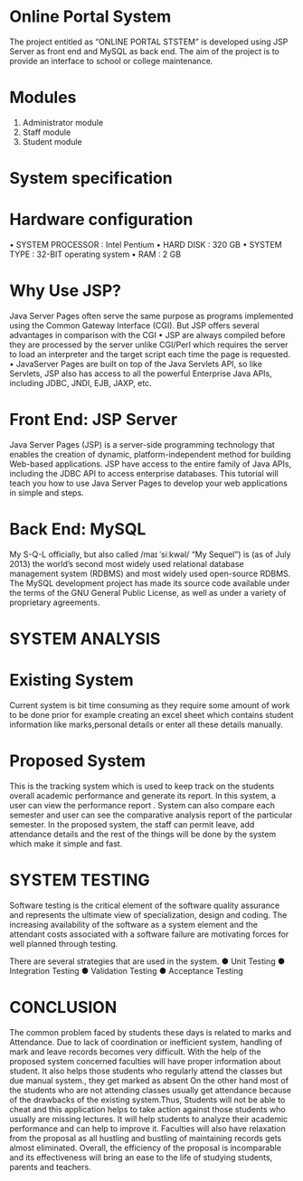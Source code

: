 # Online Portal System
The project entitled as “ONLINE PORTAL STSTEM” is developed using JSP Server as front end and MySQL as back end. The aim of the project is to provide an interface to school or college maintenance.

# Modules
1. Administrator module
2. Staff module
3. Student module
# System specification
# Hardware configuration
• SYSTEM PROCESSOR : Intel Pentium
• HARD DISK : 320 GB
• SYSTEM TYPE : 32-BIT operating system
• RAM : 2 GB

# Why Use JSP?
Java Server Pages often serve the same purpose as programs implemented using the
Common Gateway Interface (CGI). But JSP offers several advantages in comparison with
the CGI
• JSP are always compiled before they are processed by the server unlike CGI/Perl
which requires the server to load an interpreter and the target script each time the page
is requested.
• JavaServer Pages are built on top of the Java Servlets API, so like Servlets, JSP also
has access to all the powerful Enterprise Java APIs, including JDBC, JNDI, EJB,
JAXP, etc.

# Front End: JSP Server
Java Server Pages (JSP) is a server-side programming technology that enables the
creation of dynamic, platform-independent method for building Web-based applications. JSP
have access to the entire family of Java APIs, including the JDBC API to access enterprise
databases. This tutorial will teach you how to use Java Server Pages to develop your web
applications in simple and steps.

# Back End: MySQL
My S-Q-L officially, but also called /maɪ ˈsiːkwəl/ “My Sequel”) is (as of July 2013)
the world’s second most widely used relational database management system
(RDBMS) and most widely used open-source RDBMS.
The MySQL development project has made its source code available under the terms
of the GNU General Public License, as well as under a variety of proprietary
agreements. 

# SYSTEM ANALYSIS
# Existing System
Current system is bit time consuming as they require some amount of work to be done prior for example creating an excel sheet which contains student information like marks,personal details or enter all these details manually.

# Proposed System
This is the tracking system which is used to keep track on the students overall academic performance and generate its report. In this system, a user can view the performance report . System can also compare each semester and user can see the comparative analysis report of the particular semester. In the proposed system, the staff can permit leave, add attendance details and the rest of the things will be done by the system which make it simple and fast.

# SYSTEM TESTING
Software testing is the critical element of the software quality assurance and represents the ultimate view of specialization, design and coding. The increasing availability of the software as a system element and the attendant costs associated with a software failure are motivating forces for well planned through testing.

There are several strategies that are used in the system.
● Unit Testing
● Integration Testing
● Validation Testing
● Acceptance Testing

# CONCLUSION
The common problem faced by students these days is related to marks and
Attendance. Due to lack of coordination or inefficient system, handling of mark and leave
records becomes very difficult. With the help of the proposed system concerned faculties will
have proper information about student. It also helps those students who regularly attend the
classes but due manual system., they get marked as absent On the other hand most of the
students who are not attending classes usually get attendance because of the drawbacks of the
existing system.Thus, Students will not be able to cheat and this application helps to take
action against those students who usually are missing lectures. It will help students to analyze
their academic performance and can help to improve it. Faculties will also have relaxation
from the proposal as all hustling and bustling of maintaining records gets almost eliminated.
Overall, the efficiency of the proposal is incomparable and its effectiveness will bring an ease
to the life of studying students, parents and teachers.

